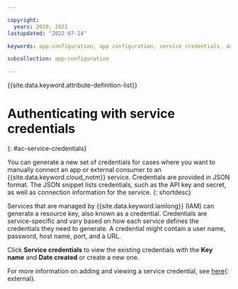 ```yaml
---

copyright:
  years: 2020, 2022
lastupdated: "2022-07-14"

keywords: app-configuration, app configuration, service credentials, authentication

subcollection: app-configuration

---
```


{{site.data.keyword.attribute-definition-list}}

# Authenticating with service credentials
{: #ac-service-credentials}

You can generate a new set of credentials for cases where you want to manually connect an app or external consumer to an {{site.data.keyword.cloud_notm}} service. Credentials are provided in JSON format. The JSON snippet lists credentials, such as the API key and secret, as well as connection information for the service.
{: shortdesc}

Services that are managed by {{site.data.keyword.iamlong}} (IAM) can generate a resource key, also known as a credential. Credentials are service-specific and vary based on how each service defines the credentials they need to generate. A credential might contain a user name, password, host name, port, and a URL.

Click **Service credentials** to view the existing credentials with the **Key name** and **Date created** or create a new one.  

For more information on adding and viewing a service credential, see [here](/docs/account?topic=account-service_credentials){: external}.
